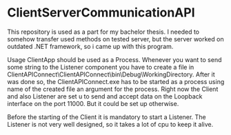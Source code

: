 # ClientServerCommunicationAPI
This repository is used as a part for my bachelor thesis. I needed to somehow transfer used methods on tested server, but the server worked on outdated .NET framework, so i came up with this program. 


Usage
ClientApp should be used as a Process. Whenever you want to send some string to the Listener component you have to create a file in ClientAPIConnect\ClientAPIConnect\bin\Debug\WorkingDirectory. After it was done so, the ClientAPIConnect.exe has to be started as a process using name of the created file an argument for the process. Right now the Client and also Listener are set u to send and accept data on the Loopback interface on the port 11000. But it could be set up otherwise.

Before the starting of the Client it is mandatory to start a Listener. The Listener is not very well designed, so it takes a lot of cpu to keep it alive.  

